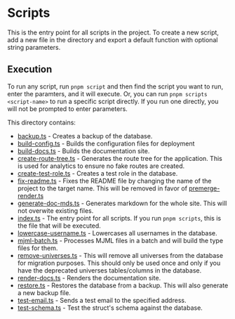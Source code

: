 # Scripts

This is the entry point for all scripts in the project. To create a new script, add a new file in the directory and export a default function with optional string parameters.

## Execution

To run any script, run `pnpm script` and then find the script you want to run, enter the paramters, and it will execute. Or, you can run `pnpm scripts <script-name>` to run a specific script directly. If you run one directly, you will not be prompted to enter parameters.

This directory contains:

- [backup.ts](scripts/backup.ts) - Creates a backup of the database.
- [build-config.ts](scripts/build-config.ts) - Builds the configuration files for deployment
- [build-docs.ts](scripts/build-docs.ts) - Builds the documentation site.
- [create-route-tree.ts](scripts/create-route-tree.ts) - Generates the route tree for the application. This is used for analytics to ensure no fake routes are created.
- [create-test-role.ts](scripts/create-test-role.ts) - Creates a test role in the database.
- [fix-readme.ts](scripts/fix-readme.ts) - Fixes the README file by changing the name of the project to the target name. This will be removed in favor of [premerge-render.ts](scripts/premerge-render.ts.md)
- [generate-doc-mds.ts](scripts/generate-doc-mds.ts) - Generates markdown for the whole site. This will not overwite existing files.
- [index.ts](scripts/index.ts) - The entry point for all scripts. If you run `pnpm scripts`, this is the file that will be executed.
- [lowercase-username.ts](scripts/lowercase-username.ts) - Lowercases all usernames in the database.
- [mjml-batch.ts](scripts/mjml-batch.ts) - Processes MJML files in a batch and will build the type files for them.
- [remove-universes.ts](scripts/remove-universes.ts) - This will remove all universes from the database for migration purposes. This should only be used once and only if you have the deprecated universes tables/columns in the database.
- [render-docs.ts](scripts/render-docs.ts) - Renders the documentation site.
- [restore.ts](scripts/restore.ts) - Restores the database from a backup. This will also generate a new backup file.
- [test-email.ts](scripts/test-email.ts) - Sends a test email to the specified address.
- [test-schema.ts](scripts/test-schema.ts) - Test the struct's schema against the database.
